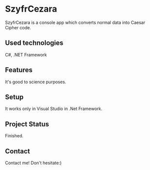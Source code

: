 # SzyfrCezara
SzyfrCezara is a console app which converts normal data into Caesar Cipher code.

## Used technologies
C#, .NET Framework

## Features
It's good to science purposes.

## Setup
It works only in Visual Studio in .Net Framework.

## Project Status
Finished.

## Contact 
Contact me! Don't hesitate:)
